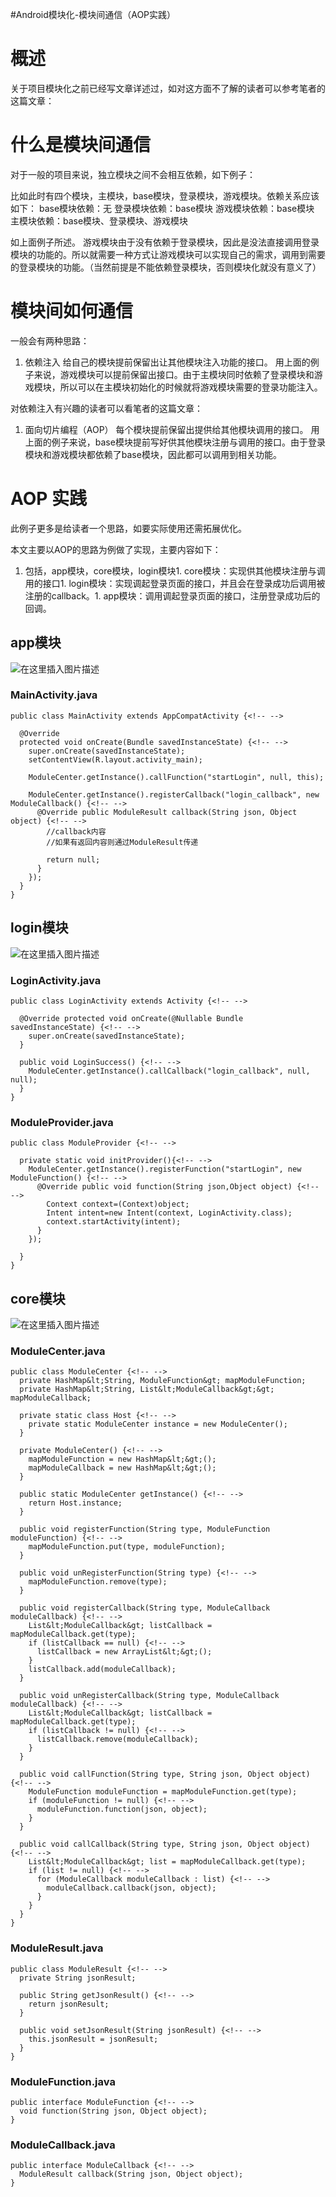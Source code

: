#Android模块化-模块间通信（AOP实践）
# 概述

关于项目模块化之前已经写文章详述过，如对这方面不了解的读者可以参考笔者的这篇文章： 

# 什么是模块间通信

对于一般的项目来说，独立模块之间不会相互依赖，如下例子：

>  
 比如此时有四个模块，主模块，base模块，登录模块，游戏模块。依赖关系应该如下： base模块依赖：无 登录模块依赖：base模块 游戏模块依赖：base模块 主模块依赖：base模块、登录模块、游戏模块 


如上面例子所述。 游戏模块由于没有依赖于登录模块，因此是没法直接调用登录模块的功能的。所以就需要一种方式让游戏模块可以实现自己的需求，调用到需要的登录模块的功能。（当然前提是不能依赖登录模块，否则模块化就没有意义了）

# 模块间如何通信

一般会有两种思路：
1. 依赖注入 给自己的模块提前保留出让其他模块注入功能的接口。 用上面的例子来说，游戏模块可以提前保留出接口。由于主模块同时依赖了登录模块和游戏模块，所以可以在主模块初始化的时候就将游戏模块需要的登录功能注入。
>  
 对依赖注入有兴趣的读者可以看笔者的这篇文章： 

1. 面向切片编程（AOP） 每个模块提前保留出提供给其他模块调用的接口。 用上面的例子来说，base模块提前写好供其他模块注册与调用的接口。由于登录模块和游戏模块都依赖了base模块，因此都可以调用到相关功能。
# AOP 实践

>  
 此例子更多是给读者一个思路，如要实际使用还需拓展优化。 


本文主要以AOP的思路为例做了实现，主要内容如下：
1. 包括，app模块，core模块，login模块1. core模块：实现供其他模块注册与调用的接口1. login模块：实现调起登录页面的接口，并且会在登录成功后调用被注册的callback。1. app模块：调用调起登录页面的接口，注册登录成功后的回调。
## app模块

<img src="https://img-blog.csdnimg.cn/20191019112111392.png?x-oss-process=image/watermark,type_ZmFuZ3poZW5naGVpdGk,shadow_10,text_aHR0cHM6Ly94dWppYWppYS5ibG9nLmNzZG4ubmV0,size_16,color_FFFFFF,t_70" alt="在这里插入图片描述">

### MainActivity.java

```
public class MainActivity extends AppCompatActivity {<!-- -->

  @Override
  protected void onCreate(Bundle savedInstanceState) {<!-- -->
    super.onCreate(savedInstanceState);
    setContentView(R.layout.activity_main);

    ModuleCenter.getInstance().callFunction("startLogin", null, this);

    ModuleCenter.getInstance().registerCallback("login_callback", new ModuleCallback() {<!-- -->
      @Override public ModuleResult callback(String json, Object object) {<!-- -->
        //callback内容
        //如果有返回内容则通过ModuleResult传递

        return null;
      }
    });
  }
}

```

## login模块

<img src="https://img-blog.csdnimg.cn/20191019112128509.png?x-oss-process=image/watermark,type_ZmFuZ3poZW5naGVpdGk,shadow_10,text_aHR0cHM6Ly94dWppYWppYS5ibG9nLmNzZG4ubmV0,size_16,color_FFFFFF,t_70" alt="在这里插入图片描述">

### LoginActivity.java

```
public class LoginActivity extends Activity {<!-- -->

  @Override protected void onCreate(@Nullable Bundle savedInstanceState) {<!-- -->
    super.onCreate(savedInstanceState);
  }

  public void LoginSuccess() {<!-- -->
    ModuleCenter.getInstance().callCallback("login_callback", null, null);
  }
}

```

### ModuleProvider.java

```
public class ModuleProvider {<!-- -->

  private static void initProvider(){<!-- -->
    ModuleCenter.getInstance().registerFunction("startLogin", new ModuleFunction() {<!-- -->
      @Override public void function(String json,Object object) {<!-- -->
        Context context=(Context)object;
        Intent intent=new Intent(context, LoginActivity.class);
        context.startActivity(intent);
      }
    });

  }
}

```

## core模块

<img src="https://img-blog.csdnimg.cn/20191019112119423.png?x-oss-process=image/watermark,type_ZmFuZ3poZW5naGVpdGk,shadow_10,text_aHR0cHM6Ly94dWppYWppYS5ibG9nLmNzZG4ubmV0,size_16,color_FFFFFF,t_70" alt="在这里插入图片描述">

### ModuleCenter.java

```
public class ModuleCenter {<!-- -->
  private HashMap&lt;String, ModuleFunction&gt; mapModuleFunction;
  private HashMap&lt;String, List&lt;ModuleCallback&gt;&gt; mapModuleCallback;

  private static class Host {<!-- -->
    private static ModuleCenter instance = new ModuleCenter();
  }

  private ModuleCenter() {<!-- -->
    mapModuleFunction = new HashMap&lt;&gt;();
    mapModuleCallback = new HashMap&lt;&gt;();
  }

  public static ModuleCenter getInstance() {<!-- -->
    return Host.instance;
  }

  public void registerFunction(String type, ModuleFunction moduleFunction) {<!-- -->
    mapModuleFunction.put(type, moduleFunction);
  }

  public void unRegisterFunction(String type) {<!-- -->
    mapModuleFunction.remove(type);
  }

  public void registerCallback(String type, ModuleCallback moduleCallback) {<!-- -->
    List&lt;ModuleCallback&gt; listCallback = mapModuleCallback.get(type);
    if (listCallback == null) {<!-- -->
      listCallback = new ArrayList&lt;&gt;();
    }
    listCallback.add(moduleCallback);
  }

  public void unRegisterCallback(String type, ModuleCallback moduleCallback) {<!-- -->
    List&lt;ModuleCallback&gt; listCallback = mapModuleCallback.get(type);
    if (listCallback != null) {<!-- -->
      listCallback.remove(moduleCallback);
    }
  }

  public void callFunction(String type, String json, Object object) {<!-- -->
    ModuleFunction moduleFunction = mapModuleFunction.get(type);
    if (moduleFunction != null) {<!-- -->
      moduleFunction.function(json, object);
    }
  }

  public void callCallback(String type, String json, Object object) {<!-- -->
    List&lt;ModuleCallback&gt; list = mapModuleCallback.get(type);
    if (list != null) {<!-- -->
      for (ModuleCallback moduleCallback : list) {<!-- -->
        moduleCallback.callback(json, object);
      }
    }
  }
}

```

### ModuleResult.java

```
public class ModuleResult {<!-- -->
  private String jsonResult;

  public String getJsonResult() {<!-- -->
    return jsonResult;
  }

  public void setJsonResult(String jsonResult) {<!-- -->
    this.jsonResult = jsonResult;
  }
}

```

### ModuleFunction.java

```
public interface ModuleFunction {<!-- -->
  void function(String json, Object object);
}

```

### ModuleCallback.java

```
public interface ModuleCallback {<!-- -->
  ModuleResult callback(String json, Object object);
}

```
